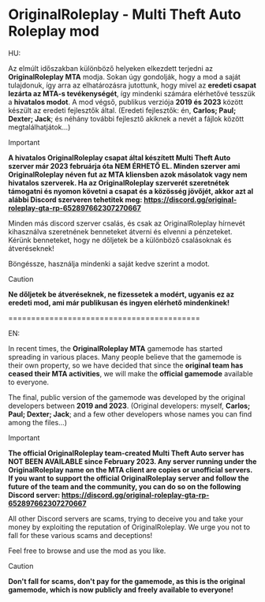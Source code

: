# OriginalRoleplay - Multi Theft Auto Roleplay mod


HU:

Az elmúlt időszakban különböző helyeken elkezdett terjedni az **OriginalRoleplay MTA** modja. Sokan úgy gondolják, hogy a mod a saját tulajdonuk, így arra az elhatározásra jutottunk, hogy mivel az **eredeti csapat lezárta az MTA-s tevékenységét**, így mindenki számára elérhetővé tesszük a **hivatalos modot**. A mod végső, publikus verziója **2019 és 2023** között készült az eredeti fejlesztők által. (Eredeti fejlesztők: én, **Carlos; Paul; Dexter; Jack**; és néhány további fejlesztő akiknek a nevét a fájlok között megtalálhatjátok...) 

> [!IMPORTANT]
> **A hivatalos OriginalRoleplay csapat által készített Multi Theft Auto szerver már 2023 februárja óta NEM ÉRHETŐ EL. Minden szerver ami OriginalRoleplay néven fut az MTA kliensben azok másolatok vagy nem hivatalos szerverek. Ha az OriginalRoleplay szerverét szeretnétek támogatni és nyomon követni a csapat és a közösség jövőjét, akkor azt al alábbi Discord szerveren tehetitek meg:
> https://discord.gg/original-roleplay-gta-rp-652897662307270667**
>
> Minden más discord szerver csalás, és csak az OriginalRoleplay hírnevét kihasználva szeretnének benneteket átverni és elvenni a pénzeteket. Kérünk benneteket, hogy ne dőljetek be a különböző csalásoknak és átveréseknek!

Böngéssze, használja mindenki a saját kedve szerint a modot. 

> [!CAUTION]
> **Ne dőljetek be átveréseknek, ne fizessetek a modért, ugyanis ez az eredeti mod, ami már publikusan és ingyen elérhető mindenkinek!**

==========================================

EN:


In recent times, the **OriginalRoleplay MTA** gamemode has started spreading in various places. Many people believe that the gamemode is their own property, so we have decided that since the **original team has ceased their MTA activities**, we will make the **official gamemode** available to everyone.

The final, public version of the gamemode was developed by the original developers between **2019 and 2023**. (Original developers: myself, **Carlos; Paul; Dexter; Jack**; and a few other developers whose names you can find among the files...)

> [!IMPORTANT]
> **The official OriginalRoleplay team-created Multi Theft Auto server has NOT BEEN AVAILABLE since February 2023. Any server running under the OriginalRoleplay name on the MTA client are copies or unofficial servers. If you want to support the official OriginalRoleplay server and follow the future of the team and the community, you can do so on the following Discord server:
> https://discord.gg/original-roleplay-gta-rp-652897662307270667**
>
> All other Discord servers are scams, trying to deceive you and take your money by exploiting the reputation of OriginalRoleplay. We urge you not to fall for these various scams and deceptions!

Feel free to browse and use the mod as you like.

> [!CAUTION]
> **Don't fall for scams, don't pay for the gamemode, as this is the original gamemode, which is now publicly and freely available to everyone!**

